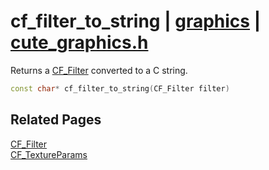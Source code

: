 # cf_filter_to_string | [graphics](https://github.com/RandyGaul/cute_framework/blob/master/docs/graphics/README.md) | [cute_graphics.h](https://github.com/RandyGaul/cute_framework/blob/master/include/cute_graphics.h)

Returns a [CF_Filter](https://github.com/RandyGaul/cute_framework/blob/master/docs/graphics/cf_filter.md) converted to a C string.

```cpp
const char* cf_filter_to_string(CF_Filter filter)
```

## Related Pages

[CF_Filter](https://github.com/RandyGaul/cute_framework/blob/master/docs/graphics/cf_filter.md)  
[CF_TextureParams](https://github.com/RandyGaul/cute_framework/blob/master/docs/graphics/cf_textureparams.md)  
